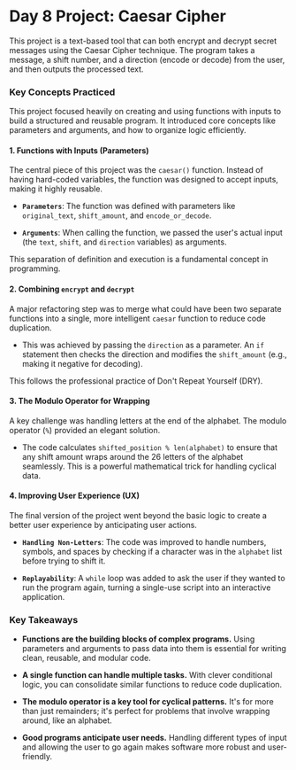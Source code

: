 # Day 8 Project: Caesar Cipher

This project is a text-based tool that can both encrypt and decrypt secret messages using the Caesar Cipher technique. The program takes a message, a shift number, and a direction (encode or decode) from the user, and then outputs the processed text.

### Key Concepts Practiced

This project focused heavily on creating and using functions with inputs to build a structured and reusable program. It introduced core concepts like parameters and arguments, and how to organize logic efficiently.

#### 1. Functions with Inputs (Parameters)

The central piece of this project was the `caesar()` function. Instead of having hard-coded variables, the function was designed to accept inputs, making it highly reusable.

* **`Parameters`**: The function was defined with parameters like `original_text`, `shift_amount`, and `encode_or_decode`.

* **`Arguments`**: When calling the function, we passed the user's actual input (the `text`, `shift`, and `direction` variables) as arguments.

This separation of definition and execution is a fundamental concept in programming.

#### 2. Combining `encrypt` and `decrypt`

A major refactoring step was to merge what could have been two separate functions into a single, more intelligent `caesar` function to reduce code duplication.

* This was achieved by passing the `direction` as a parameter. An `if` statement then checks the direction and modifies the `shift_amount` (e.g., making it negative for decoding).

This follows the professional practice of Don't Repeat Yourself (DRY).

#### 3. The Modulo Operator for Wrapping

A key challenge was handling letters at the end of the alphabet. The modulo operator (`%`) provided an elegant solution.

* The code calculates `shifted_position % len(alphabet)` to ensure that any shift amount wraps around the 26 letters of the alphabet seamlessly. This is a powerful mathematical trick for handling cyclical data.

#### 4. Improving User Experience (UX)

The final version of the project went beyond the basic logic to create a better user experience by anticipating user actions.

* **`Handling Non-Letters`**: The code was improved to handle numbers, symbols, and spaces by checking if a character was in the `alphabet` list before trying to shift it.

* **`Replayability`**: A `while` loop was added to ask the user if they wanted to run the program again, turning a single-use script into an interactive application.

### Key Takeaways

* **Functions are the building blocks of complex programs.** Using parameters and arguments to pass data into them is essential for writing clean, reusable, and modular code.

* **A single function can handle multiple tasks.** With clever conditional logic, you can consolidate similar functions to reduce code duplication.

* **The modulo operator is a key tool for cyclical patterns.** It's for more than just remainders; it's perfect for problems that involve wrapping around, like an alphabet.

* **Good programs anticipate user needs.** Handling different types of input and allowing the user to go again makes software more robust and user-friendly.